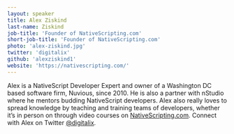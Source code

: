 ```yaml
---
layout: speaker
title: Alex Ziskind
last-name: Ziskind
job-title: 'Founder of NativeScripting.com'
short-job-title: 'Founder of NativeScripting.com'
photo: 'alex-ziskind.jpg'
twitter: 'digitalix'
github: 'alexziskind1'
website: 'https://nativescripting.com/'
---
```


Alex is a NativeScript Developer Expert and owner of a Washington DC based software firm, Nuvious, since 2010. He is also a partner with nStudio where he mentors budding NativeScript developers. Alex also really loves to spread knowledge by teaching and training teams of developers, whether it’s in person on through video courses on [NativeScripting.com](https://nativescripting.com/). Connect with Alex on Twitter [@digitalix](https://twitter.com/digitalix).
